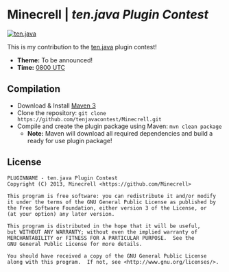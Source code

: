 Minecrell | *ten.java Plugin Contest*
=========
[![ten.java](http://i.imgur.com/c2y4evp.png)](http://tenjava.com/)

This is my contribution to the [ten.java](http://tenjava.com/) plugin contest!

- __Theme:__ To be announced!
- __Time:__ [0800 UTC](http://www.timeanddate.com/worldclock/fixedtime.html?msg=ten.java&iso=20131207T08&p1=136&ah=10)

Compilation
-------------
- Download & Install [Maven 3](http://maven.apache.org/download.html)
- Clone the repository: `git clone https://github.com/tenjavacontest/Minecrell.git`
- Compile and create the plugin package using Maven: `mvn clean package`
  - __Note:__ Maven will download all required dependencies and build a ready for use plugin package!

License
-------------
    PLUGINNAME - ten.java Plugin Contest
    Copyright (C) 2013, Minecrell <https://github.com/Minecrell>

    This program is free software: you can redistribute it and/or modify
    it under the terms of the GNU General Public License as published by
    the Free Software Foundation, either version 3 of the License, or
    (at your option) any later version.

    This program is distributed in the hope that it will be useful,
    but WITHOUT ANY WARRANTY; without even the implied warranty of
    MERCHANTABILITY or FITNESS FOR A PARTICULAR PURPOSE.  See the
    GNU General Public License for more details.

    You should have received a copy of the GNU General Public License
    along with this program.  If not, see <http://www.gnu.org/licenses/>.
